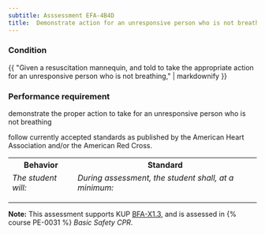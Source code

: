 ```yaml
---
subtitle: Asssessment EFA-4B4D
title:  Demonstrate action for an unresponsive person who is not breathing
---
```




### Condition

{{ "Given a resuscitation mannequin, and told to take the appropriate action for an unresponsive person who is not breathing," | markdownify }}

### Performance requirement 

<table width='100%' class='Guidelines'>
 <thead>
 <tr>
     <th class='thirty'>Behavior</th>
     <th class='seventy'>Standard</th>
 </tr>
 <tr>
     <td><em>The student will:</em></td>
     <td><em>During assessment, the student shall, at a minimum:</em></td>
 </tr>
 </thead>
 <tbody>


<!--rowstart-->

demonstrate the proper action to take for an unresponsive person who is not breathing

<!--cellbreak-->

follow currently accepted standards as published by the American Heart Association and/or the American Red Cross.

<!--rowend-->


 </tbody>
 </table>



*****

**Note:** This assessment supports KUP [BFA-X1.3]({{site.baseurl}}/tables/613.html#BFA-X1.3), and is assessed in  {% course  PE-0031 %}  *Basic Safety CPR*. 

